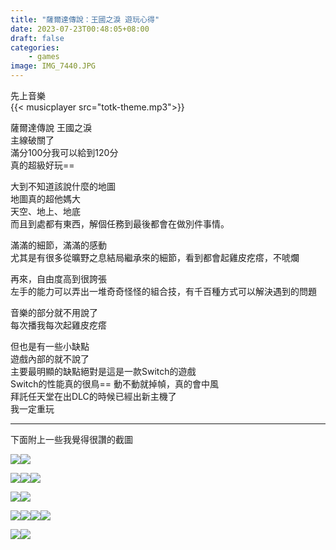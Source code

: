 ```yaml
---
title: "薩爾達傳說：王國之淚 遊玩心得"
date: 2023-07-23T00:48:05+08:00
draft: false
categories: 
    - games
image: IMG_7440.JPG
---
```


先上音樂  
{{< musicplayer src="totk-theme.mp3">}}

薩爾達傳說 王國之淚  
主線破關了  
滿分100分我可以給到120分  
真的超級好玩==  

大到不知道該說什麼的地圖  
地圖真的超他媽大  
天空、地上、地底  
而且到處都有東西，解個任務到最後都會在做別件事情。  

滿滿的細節，滿滿的感動  
尤其是有很多從曠野之息結局繼承來的細節，看到都會起雞皮疙瘩，不唬爛  

再來，自由度高到很誇張  
左手的能力可以弄出一堆奇奇怪怪的組合技，有千百種方式可以解決遇到的問題  

音樂的部分就不用說了  
每次播我每次起雞皮疙瘩  

但也是有一些小缺點  
遊戲內部的就不說了  
主要最明顯的缺點絕對是這是一款Switch的遊戲  
Switch的性能真的很鳥== 動不動就掉幀，真的會中風  
拜託任天堂在出DLC的時候已經出新主機了  
我一定重玩  

---

下面附上一些我覺得很讚的截圖

![](IMG_7440.JPG)![](IMG_7462.JPG)

![](IMG_7460.JPG)![](IMG_7458.JPG)![](IMG_7459.JPG)

![](IMG_7461.JPG)![](IMG_7457.JPG)

![](IMG_7456.JPG)![](IMG_7455.JPG)![](IMG_7453.JPG)![](IMG_7454.JPG)

![](IMG_7425.JPG)![](IMG_7427.JPG)